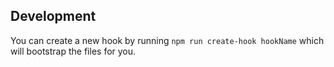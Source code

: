 ## Development

You can create a new hook by running `npm run create-hook hookName` which will bootstrap the files for you.
